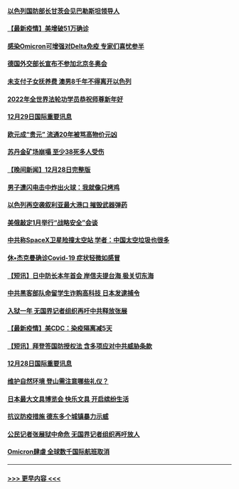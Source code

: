 #### [以色列国防部长甘茨会见巴勒斯坦领导人](../pages/prog202/a103306026.md?t=12300150) 
#### [【最新疫情】美增破51万确诊](../pages/prog202/a103306084.md?t=12300150) 
#### [感染Omicron可增强对Delta免疫 专家们喜忧参半](../pages/prog202/a103305991.md?t=12300150) 
#### [德国外交部长宣布不参加北京冬奥会](../pages/prog202/a103305835.md?t=12300150) 
#### [未支付子女抚养费 澳男8千年不得离开以色列](../pages/prog202/a103305842.md?t=12300150) 
#### [2022年全世界法轮功学员恭祝师尊新年好](../pages/prog202/a103305495.md?t=12300150) 
#### [12月29日国际重要讯息](../pages/prog202/a103305814.md?t=12300150) 
#### [欧元成“贵元” 流通20年被骂高物价元凶](../pages/prog202/a103305743.md?t=12300150) 
#### [苏丹金矿场崩塌 至少38死多人受伤](../pages/prog202/a103305690.md?t=12300150) 
#### [【晚间新闻】12月28日完整版](../pages/prog202/a103305561.md?t=12300150) 
#### [男子遭闪电击中炸出火球：我就像只烤鸡](../pages/prog202/a103304866.md?t=12300150) 
#### [以色列再空袭叙利亚最大港口 摧毁武器弹药](../pages/prog202/a103305368.md?t=12300150) 
#### [美俄敲定1月举行“战略安全”会谈](../pages/prog202/a103305384.md?t=12300150) 
#### [中共称SpaceX卫星险撞太空站 学者：中国太空垃圾也很多](../pages/prog202/a103305386.md?t=12300150) 
#### [休•杰克曼确诊Covid-19 症状轻微如感冒](../pages/prog202/a103305304.md?t=12300150) 
#### [【短讯】日中防长本年首会 岸信夫提台海 极关切东海](../pages/prog202/a103305156.md?t=12300150) 
#### [中共黑客部队命留学生诈购高科技 日本发逮捕令](../pages/prog202/a103305146.md?t=12300150) 
#### [入狱一年 无国界记者组织再吁中共释放张展](../pages/prog202/a103305179.md?t=12300150) 
#### [【最新疫情】美CDC：染疫隔离减5天](../pages/prog202/a103305167.md?t=12300150) 
#### [【短讯】拜登签国防授权法 含多项应对中共威胁条款](../pages/prog202/a103305158.md?t=12300150) 
#### [12月28日国际重要讯息](../pages/prog202/a103304955.md?t=12300150) 
#### [维护自然环境 登山需注意哪些礼仪？](../pages/prog202/a103304941.md?t=12300150) 
#### [日本最大文具博览会 快乐文具 开启缤纷生活](../pages/prog202/a103304933.md?t=12300150) 
#### [抗议防疫措施 德东多个城镇暴力示威](../pages/prog202/a103304838.md?t=12300150) 
#### [公民记者张展狱中命危 无国界记者组织再吁放人](../pages/prog202/a103304827.md?t=12300150) 
#### [Omicron肆虐 全球数千国际航班取消](../pages/prog202/a103304736.md?t=12300150) 

----
#### [ >>> 更早内容 <<< ](../indexes/prog202-earlier.md)
